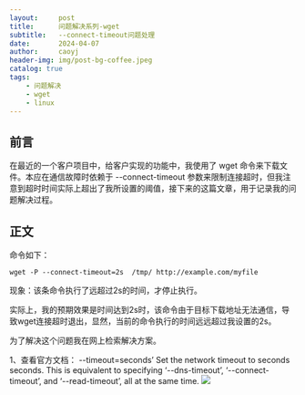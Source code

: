 ```yaml
---
layout:     post
title:      问题解决系列-wget
subtitle:   --connect-timeout问题处理
date:       2024-04-07
author:     caoyj
header-img: img/post-bg-coffee.jpeg
catalog: true
tags:
    - 问题解决
    - wget
    - linux
---
```



## 前言

在最近的一个客户项目中，给客户实现的功能中，我使用了 wget 命令来下载文件。本应在通信故障时依赖于 --connect-timeout 参数来限制连接超时，但我注意到超时时间实际上超出了我所设置的阈值，接下来的这篇文章，用于记录我的问题解决过程。

## 正文

命令如下：

```shell
wget -P --connect-timeout=2s  /tmp/ http://example.com/myfile
```

现象：该条命令执行了远超过2s的时间，才停止执行。

实际上，我的预期效果是时间达到2s时，该命令由于目标下载地址无法通信，导致wget连接超时退出，显然，当前的命令执行的时间远远超过我设置的2s。

为了解决这个问题我在网上检索解决方案。

1、查看官方文档：
--timeout=seconds’
Set the network timeout to seconds seconds. This is equivalent to specifying ‘--dns-timeout’, ‘--connect-timeout’, and ‘--read-timeout’, all at the same time.
![](/img/image.png.jpg)

